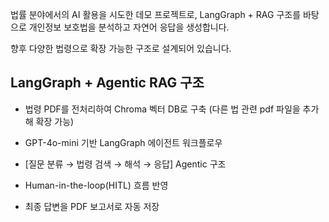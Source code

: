 법률 분야에서의 AI 활용을 시도한 데모 프로젝트로, LangGraph + RAG 구조를 바탕으로 개인정보 보호법을 분석하고 자연어 응답을 생성합니다.

향후 다양한 법령으로 확장 가능한 구조로 설계되어 있습니다.



## LangGraph + Agentic RAG 구조

- 법령 PDF를 전처리하여 Chroma 벡터 DB로 구축 (다른 법 관련 pdf 파일을 추가해 확장 가능)
  
- GPT-4o-mini 기반 LangGraph 에이전트 워크플로우

- [질문 분류 → 법령 검색 → 해석 → 응답] Agentic 구조
  
- Human-in-the-loop(HITL) 흐름 반영
  
- 최종 답변을 PDF 보고서로 자동 저장

